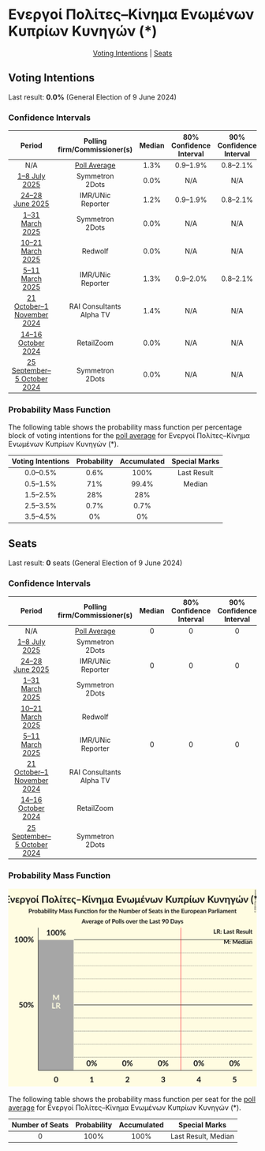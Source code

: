 # Ενεργοί Πολίτες–Κίνημα Ενωμένων Κυπρίων Κυνηγών (*)

<p align="center"><a href="#voting-intentions">Voting Intentions</a> | <a href="#seats">Seats</a></p>

## Voting Intentions

Last result: **0.0%** (General Election of 9 June 2024)

### Confidence Intervals

| Period     | Polling firm/Commissioner(s) | Median | 80% Confidence Interval | 90% Confidence Interval | 95% Confidence Interval | 99% Confidence Interval |
|:----------:|:----------------:|:-----------:|:-----------------------:|:-----------------------:|:-----------------------:|:-----------------------:|
| N/A | [Poll Average](average.html) | 1.3% | 0.9–1.9% | 0.8–2.1% | 0.7–2.2% | 0.5–2.6% |
| [1–8 July 2025](2025-07-08-Symmetron.html) | Symmetron <br> 2Dots | 0.0% | N/A | N/A | N/A | N/A |
| [24–28 June 2025](2025-06-28-IMRUNic.html) | IMR/UNic <br> Reporter | 1.2% | 0.9–1.9% | 0.8–2.1% | 0.7–2.3% | 0.5–2.6% |
| [1–31 March 2025](2025-03-31-Symmetron.html) | Symmetron <br> 2Dots | 0.0% | N/A | N/A | N/A | N/A |
| [10–21 March 2025](2025-03-21-Redwolf.html) | Redwolf | 0.0% | N/A | N/A | N/A | N/A |
| [5–11 March 2025](2025-03-11-IMRUNic.html) | IMR/UNic <br> Reporter | 1.3% | 0.9–2.0% | 0.8–2.1% | 0.7–2.3% | 0.5–2.7% |
| [21 October–1 November 2024](2024-11-01-RAIConsultants.html) | RAI Consultants <br> Alpha TV | 1.4% | N/A | N/A | N/A | N/A |
| [14–16 October 2024](2024-10-16-RetailZoom.html) | RetailZoom | 0.0% | N/A | N/A | N/A | N/A |
| [25 September–5 October 2024](2024-10-05-Symmetron.html) | Symmetron <br> 2Dots | 0.0% | N/A | N/A | N/A | N/A |

### Probability Mass Function

The following table shows the probability mass function per percentage block of voting intentions for the [poll average](average.html) for Ενεργοί Πολίτες–Κίνημα Ενωμένων Κυπρίων Κυνηγών (*).

| Voting Intentions | Probability | Accumulated | Special Marks |
|:-----------------:|:-----------:|:-----------:|:-------------:|
| 0.0–0.5% | 0.6% | 100% | Last Result |
| 0.5–1.5% | 71% | 99.4% | Median |
| 1.5–2.5% | 28% | 28% |  |
| 2.5–3.5% | 0.7% | 0.7% |  |
| 3.5–4.5% | 0% | 0% |  |


## Seats

Last result: **0** seats (General Election of 9 June 2024)

### Confidence Intervals

| Period     | Polling firm/Commissioner(s) | Median | 80% Confidence Interval | 90% Confidence Interval | 95% Confidence Interval | 99% Confidence Interval |
|:----------:|:----------------:|:------:|:-----------------------:|:-----------------------:|:-----------------------:|:-----------------------:|
| N/A | [Poll Average](average.html) | 0 | 0 | 0 | 0 | 0 |
| [1–8 July 2025](2025-07-08-Symmetron.html) | Symmetron <br> 2Dots |  |  |  |  |  |
| [24–28 June 2025](2025-06-28-IMRUNic.html) | IMR/UNic <br> Reporter | 0 | 0 | 0 | 0 | 0 |
| [1–31 March 2025](2025-03-31-Symmetron.html) | Symmetron <br> 2Dots |  |  |  |  |  |
| [10–21 March 2025](2025-03-21-Redwolf.html) | Redwolf |  |  |  |  |  |
| [5–11 March 2025](2025-03-11-IMRUNic.html) | IMR/UNic <br> Reporter | 0 | 0 | 0 | 0 | 0 |
| [21 October–1 November 2024](2024-11-01-RAIConsultants.html) | RAI Consultants <br> Alpha TV |  |  |  |  |  |
| [14–16 October 2024](2024-10-16-RetailZoom.html) | RetailZoom |  |  |  |  |  |
| [25 September–5 October 2024](2024-10-05-Symmetron.html) | Symmetron <br> 2Dots |  |  |  |  |  |

### Probability Mass Function

![Graph with seats probability mass function not yet produced](average-seats-pmf-ενεργοίπολίτες–κίνημαενωμένωνκυπρίωνκυνηγών.png "Seats Probability Mass Function")

The following table shows the probability mass function per seat for the [poll average](average.html) for Ενεργοί Πολίτες–Κίνημα Ενωμένων Κυπρίων Κυνηγών (*).

| Number of Seats | Probability | Accumulated | Special Marks |
|:---------------:|:-----------:|:-----------:|:-------------:|
| 0 | 100% | 100% | Last Result, Median |


